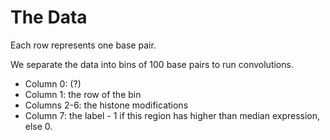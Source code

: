 # The Data

Each row represents one base pair.

We separate the data into bins of 100 base pairs to run convolutions.

* Column 0: (?)
* Column 1: the row of the bin
* Columns 2-6: the histone modifications
* Column 7: the label - 1 if this region has higher than median expression, else 0. 